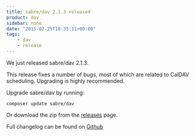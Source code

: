 ```yaml
---
title: sabre/dav 2.1.3 released
product: dav
sidebar: none
date: "2015-02-25T18:35:11+00:00"
tags:
    - dav
    - release
---
```


We just released sabre/dav 2.1.3.

This release fixes a number of bugs, most of which are related to CalDAV
scheduling. Upgrading is highly recommended.

Upgrade sabre/dav by running:

    composer update sabre/dav

Or download the zip from the [releases][2] page.

Full changelog can be found on [Github][1]

[1]: https://github.com/sabre-io/dav/blob/2.1.3/ChangeLog.md
[2]: https://github.com/sabre-io/dav/releases
